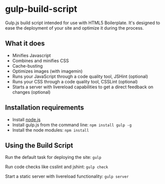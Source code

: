 gulp-build-script
=================

Gulp.js build script intended for use with HTML5 Boilerplate. It's designed to ease the deployment of your site
 and optimize it during the process.


## What it does

* Minifies Javascript
* Combines and minifies CSS
* Cache-busting
* Optimizes images (with imagemin)
* Runs your JavaScript through a code quality tool, JSHint (optional)
* Runs your CSS through a code quality tool, CSSLint (optional)
* Starts a server with livereload capabilities to get a direct feedback on changes (optional)


## Installation requirements

* Install [node.js](http://nodejs.org/)
* Install gulp.js from the command line: `npm install gulp -g`
* Install the node modules: `npm install`


## Using the Build Script

Run the default task for deploying the site:  `gulp`

Run code checks like csslint and jshint: `gulp check`

Start a static server with livereload functionality: `gulp server`